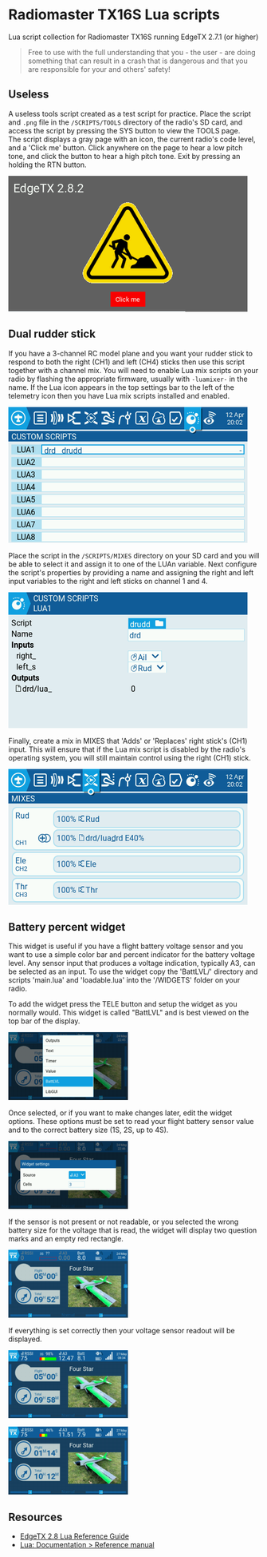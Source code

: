 # Radiomaster TX16S Lua scripts

Lua script collection for Radiomaster TX16S running EdgeTX 2.7.1 (or higher)

> Free to use with the full understanding that you - the user - are doing something that can result in a crash that is dangerous and that you are responsible for your and others' safety!

## Useless

A useless tools script created as a test script for practice. Place the script and ```.png``` file in the ```/SCRIPTS/TOOLS``` directory of the radio's SD card, and access the script by pressing the SYS button to view the TOOLS page.  
The script displays a gray page with an icon, the current radio's code level, and a 'Click me' button. Click anywhere on the page to hear a low pitch tone, and click the button to hear a high pitch tone. Exit by pressing an holding the RTN button.

![Useless](img/useless-main.png)

## Dual rudder stick

If you have a 3-channel RC model plane and you want your rudder stick to respond to both the right (CH1) and left (CH4) sticks then use this script together with a channel mix. You will need to enable Lua mix scripts on your radio by flashing the appropriate firmware, usually with ```-luamixer-``` in the name. If the Lua icon appears in the top settings bar to the left of the telemetry icon then you have Lua mix scripts installed and enabled.  

![Lua mix scripts](img/drudd-lua.png)

Place the script in the ```/SCRIPTS/MIXES``` directory on your SD card and you will be able to select it and assign it to one of the LUAn variable. Next configure the script's properties by providing a name and assigning the right and left input variables to the right and left sticks on channel 1 and 4.  

![Lua mix scripts](img/drudd-properties.png)

Finally, create a mix in MIXES that 'Adds' or 'Replaces' right stick's (CH1) input. This will ensure that if the Lua mix script is disabled by the radio's operating system, you will still maintain control using the right (CH1) stick.  

![Lua mix scripts](img/drudd-mix.png)

## Battery percent widget

This widget is useful if you have a flight battery voltage sensor and you want to use a simple color bar and percent indicator for the battery voltage level. Any sensor input that produces a voltage indication, typically A3, can be selected as an input. To use the widget copy the 'BattLVL/' directory and scripts 'main.lua' and 'loadable.lua' into the '/WIDGETS' folder on your radio.  
  
To add the widget press the TELE button and setup the widget as you normally would. This widget is called "BattLVL" and is best viewed on the top bar of the display.  

![Lua mix scripts](img/battlvl-select.png)

Once selected, or if you want to make changes later, edit the widget options. These options must be set to read your flight battery sensor value and to the correct battery size (1S, 2S, up to 4S).  

![Lua mix scripts](img/battlvl-opt.png)

If the sensor is not present or not readable, or you selected the wrong battery size for the voltage that is read, the widget will display two question marks and an empty red rectangle.  

![Lua mix scripts](img/battlvl-nosense.png)

If everything is set correctly then your voltage sensor readout will be displayed.  

![Lua mix scripts](img/battlvl-full.png)

![Lua mix scripts](img/battlvl-flight.png)

## Resources

- [EdgeTX 2.8 Lua Reference Guide](https://luadoc.edgetx.org/)
- [Lua: Documentation > Reference manual](https://www.lua.org/)
